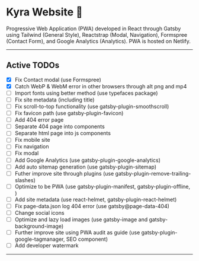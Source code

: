 # Kyra Website :kimono:

Progressive Web Application (PWA) developed in React through Gatsby using Tailwind (General Style), Reactstrap (Modal, Navigation), Formspree (Contact Form), and Google Analytics (Analytics). PWA is hosted on Netlify.

---

## Active TODOs

- [x] Fix Contact modal (use Formspree)
- [x] Catch WebP & WebM error in other browsers through alt png and mp4
- [ ] Import fonts using better method (use typefaces package)
- [ ] Fix site metadata (including title)
- [ ] Fix scroll-to-top functionality (use gatsby-plugin-smoothscroll)
- [ ] Fix favicon path (use gatsby-plugin-favicon)
- [ ] Add 404 error page
- [ ] Separate 404 page into components
- [ ] Separate html page into js components
- [ ] Fix mobile site
- [ ] Fix navigation
- [ ] Fix modal
- [ ] Add Google Analytics (use gatsby-plugin-google-analytics)
- [ ] Add auto sitemap generation (use gatsby-plugin-sitemap)
- [ ] Futher improve site through plugins (use gatsby-plugin-remove-trailing-slashes)
- [ ] Optimize to be PWA (use gatsby-plugin-manifest, gatsby-plugin-offline, <noscript>)
- [ ] Add site metadata (use react-helmet, gatsby-plugin-react-helmet)
- [ ] Fix page-data.json log 404 error (use gatsby@page-data-404)
- [ ] Change social icons
- [ ] Optimize and lazy load images (use gatsby-image and gatsby-background-image)
- [ ] Further improve site using PWA audit as guide (use gatsby-plugin-google-tagmanager, SEO component)
- [ ] Add developer watermark

---
